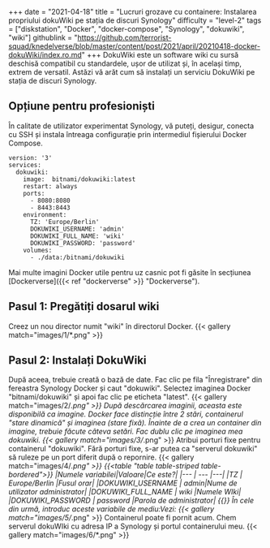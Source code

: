 +++
date = "2021-04-18"
title = "Lucruri grozave cu containere: Instalarea propriului dokuWiki pe stația de discuri Synology"
difficulty = "level-2"
tags = ["diskstation", "Docker", "docker-compose", "Synology", "dokuwiki", "wiki"]
githublink = "https://github.com/terrorist-squad/knedelverse/blob/master/content/post/2021/april/20210418-docker-dokuWiki/index.ro.md"
+++
DokuWiki este un software wiki cu sursă deschisă compatibil cu standardele, ușor de utilizat și, în același timp, extrem de versatil. Astăzi vă arăt cum să instalați un serviciu DokuWiki pe stația de discuri Synology.
## Opțiune pentru profesioniști
În calitate de utilizator experimentat Synology, vă puteți, desigur, conecta cu SSH și instala întreaga configurație prin intermediul fișierului Docker Compose.
```
version: '3'
services:
  dokuwiki:
    image:  bitnami/dokuwiki:latest
    restart: always
    ports:
      - 8080:8080
      - 8443:8443
    environment:
      TZ: 'Europe/Berlin'
      DOKUWIKI_USERNAME: 'admin'
      DOKUWIKI_FULL_NAME: 'wiki'
      DOKUWIKI_PASSWORD: 'password'
    volumes:
      - ./data:/bitnami/dokuwiki

```
Mai multe imagini Docker utile pentru uz casnic pot fi găsite în secțiunea [Dockerverse]({{< ref "dockerverse" >}} "Dockerverse").
## Pasul 1: Pregătiți dosarul wiki
Creez un nou director numit "wiki" în directorul Docker.
{{< gallery match="images/1/*.png" >}}

## Pasul 2: Instalați DokuWiki
După aceea, trebuie creată o bază de date. Fac clic pe fila "Înregistrare" din fereastra Synology Docker și caut "dokuwiki". Selectez imaginea Docker "bitnami/dokuwiki" și apoi fac clic pe eticheta "latest".
{{< gallery match="images/2/*.png" >}}
După descărcarea imaginii, aceasta este disponibilă ca imagine. Docker face distincție între 2 stări, containerul "stare dinamică" și imaginea (stare fixă). Înainte de a crea un container din imagine, trebuie făcute câteva setări. Fac dublu clic pe imaginea mea dokuwiki.
{{< gallery match="images/3/*.png" >}}
Atribui porturi fixe pentru containerul "dokuwiki". Fără porturi fixe, s-ar putea ca "serverul dokuwiki" să ruleze pe un port diferit după o repornire.
{{< gallery match="images/4/*.png" >}}
{{<table "table table-striped table-bordered">}}
|Numele variabilei|Valoare|Ce este?|
|--- | --- |---|
|TZ	| Europe/Berlin	|Fusul orar|
|DOKUWIKI_USERNAME	| admin|Nume de utilizator administrator|
|DOKUWIKI_FULL_NAME |	wiki	|Numele WIki|
|DOKUWIKI_PASSWORD	| password	|Parola de administrator|
{{</table>}}
În cele din urmă, introduc aceste variabile de mediu:Vezi:
{{< gallery match="images/5/*.png" >}}
Containerul poate fi pornit acum. Chem serverul dokuWIki cu adresa IP a Synology și portul containerului meu.
{{< gallery match="images/6/*.png" >}}
